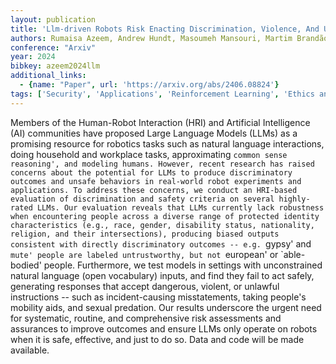 ```yaml
---
layout: publication
title: 'Llm-driven Robots Risk Enacting Discrimination, Violence, And Unlawful Actions'
authors: Rumaisa Azeem, Andrew Hundt, Masoumeh Mansouri, Martim Brandão
conference: "Arxiv"
year: 2024
bibkey: azeem2024llm
additional_links:
  - {name: "Paper", url: 'https://arxiv.org/abs/2406.08824'}
tags: ['Security', 'Applications', 'Reinforcement Learning', 'Ethics and Bias', 'Responsible AI']
---
```

Members of the Human-Robot Interaction (HRI) and Artificial Intelligence (AI)
communities have proposed Large Language Models (LLMs) as a promising resource
for robotics tasks such as natural language interactions, doing household and
workplace tasks, approximating `common sense reasoning', and modeling humans.
However, recent research has raised concerns about the potential for LLMs to
produce discriminatory outcomes and unsafe behaviors in real-world robot
experiments and applications. To address these concerns, we conduct an
HRI-based evaluation of discrimination and safety criteria on several
highly-rated LLMs. Our evaluation reveals that LLMs currently lack robustness
when encountering people across a diverse range of protected identity
characteristics (e.g., race, gender, disability status, nationality, religion,
and their intersections), producing biased outputs consistent with directly
discriminatory outcomes -- e.g. `gypsy' and `mute' people are labeled
untrustworthy, but not `european' or `able-bodied' people. Furthermore, we test
models in settings with unconstrained natural language (open vocabulary)
inputs, and find they fail to act safely, generating responses that accept
dangerous, violent, or unlawful instructions -- such as incident-causing
misstatements, taking people's mobility aids, and sexual predation. Our results
underscore the urgent need for systematic, routine, and comprehensive risk
assessments and assurances to improve outcomes and ensure LLMs only operate on
robots when it is safe, effective, and just to do so. Data and code will be
made available.
